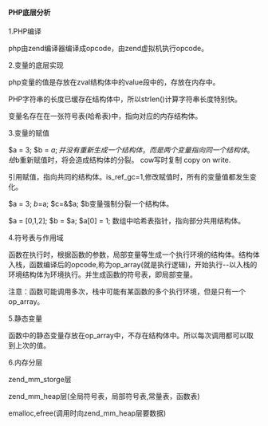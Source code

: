 #### PHP底层分析

1.PHP编译

php由zend编译器编译成opcode，由zend虚拟机执行opcode。

2.变量的底层实现

php变量的值是存放在zval结构体中的value段中的，存放在内存中。

PHP字符串的长度已缓存在结构体中，所以strlen()计算字符串长度特别快。

变量名存在在一张符号表(哈希表)中，指向对应的内存结构体。

3.变量的赋值

$a = 3; $b = $a; 并没有重新生成一个结构体，而是两个变量指向同一个结构体。给$b重新赋值时，将会造成结构体的分裂。 cow写时复制 copy on write.

引用赋值，指向共同的结构体。is_ref_gc=1,修改赋值时，所有的变量值都发生变化。

$a = 3; $b=$a; $c=&$a; $b变量强制分裂一个结构体。

$a = [0,1,2]; $b = $a; $a[0] = 1; 数组中哈希表指针，指向部分共用结构体。

4.符号表与作用域

函数在执行时，根据函数的参数，局部变量等生成一个执行环境的结构体。结构体入栈，函数编译后的opcode,称为op_array(就是执行逻辑)，开始执行--以入栈的环境结构体为环境执行。并生成函数的符号表，即局部变量。

注意：函数可能调用多次，栈中可能有某函数的多个执行环境，但是只有一个op_array。

5.静态变量

函数中的静态变量存放在op_array中，不存在结构体中。所以每次调用都可以取到上次的值。

6.内存分层

zend_mm_storge层

zend_mm_heap层(全局符号表，局部符号表,常量表，函数表)

emalloc,efree(调用时向zend_mm_heap层要数据)